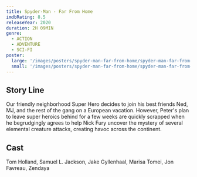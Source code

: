 ```yaml
---
title: Spyder-Man - Far From Home
imdbRating: 8.5
releaseYear: 2020
duration: 2H 09MIN
genre:
  - ACTION
  - ADVENTURE
  - SCI-FI
poster:
  large: '/images/posters/spyder-man-far-from-home/spyder-man-far-from-home-large.jpg'
  small: '/images/posters/spyder-man-far-from-home/spyder-man-far-from-home-small.png'
---
```


## Story Line

Our friendly neighborhood Super Hero decides to join his best friends Ned, MJ, and the rest of the gang on a European vacation. However, Peter's plan to leave super heroics behind for a few weeks are quickly scrapped when he begrudgingly agrees to help Nick Fury uncover the mystery of several elemental creature attacks, creating havoc across the continent.

## Cast

Tom Holland, Samuel L. Jackson, Jake Gyllenhaal, Marisa Tomei, Jon Favreau, Zendaya
